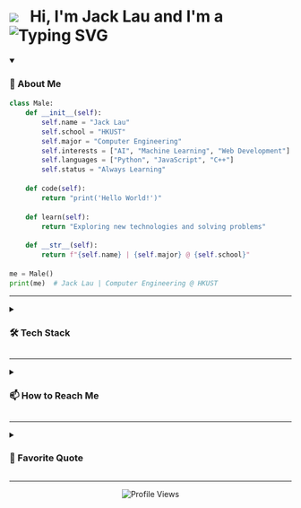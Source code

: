 # <img src="https://raw.githubusercontent.com/MartinHeinz/MartinHeinz/master/wave.gif" width="30px" style="display:inline-block;"/> Hi, I'm Jack Lau and I'm a <img src="https://readme-typing-svg.demolab.com?font=Fira+Code&size=25&duration=2000&pause=500&color=%23&theme=github-dark&vCenter=true&width=435&height=35&lines=Developer;Learner;" alt="Typing SVG" style="display:inline-block;" />
<details open>
<summary><h3>🚀 About Me</h3></summary>

```python
class Male:
    def __init__(self):
        self.name = "Jack Lau"
        self.school = "HKUST"
        self.major = "Computer Engineering"
        self.interests = ["AI", "Machine Learning", "Web Development"]
        self.languages = ["Python", "JavaScript", "C++"]
        self.status = "Always Learning"
    
    def code(self):
        return "print('Hello World!')"
    
    def learn(self):
        return "Exploring new technologies and solving problems"
    
    def __str__(self):
        return f"{self.name} | {self.major} @ {self.school}"

me = Male()
print(me)  # Jack Lau | Computer Engineering @ HKUST
```
</details>

<hr/>

<details >
<summary><h3>🛠️ Tech Stack</h3></summary>

| Field | Technologies |
|:-----:|:------------:|
| **AI & Data Science** | <img src="https://raw.githubusercontent.com/devicons/devicon/master/icons/python/python-original.svg" alt="python" width="40" height="40"/> <img src="https://raw.githubusercontent.com/devicons/devicon/master/icons/pytorch/pytorch-original.svg" alt="pytorch" width="40" height="40"/> <img src="https://raw.githubusercontent.com/devicons/devicon/master/icons/tensorflow/tensorflow-original.svg" alt="tensorflow" width="40" height="40"/> <img src="https://raw.githubusercontent.com/scikit-learn/scikit-learn/main/doc/logos/scikit-learn-logo.png" alt="scikit-learn" width="40" height="40"/> <img src="https://miro.medium.com/v2/resize:fit:592/1*YM2HXc7f4v02pZBEO8h-qw.png" alt="nltk" width="40" height="40"/> <img src="https://yt3.googleusercontent.com/MopgmVAFV9BqlzOJ-UINtmutvEPcNe5IbKMmP_4vZZo3vnJXcZGtybUBsXaEVxkmxKyGqX9R=s900-c-k-c0x00ffffff-no-rj" alt="openai" width="40" height="40"/> |
| **Web Development** | <img src="https://raw.githubusercontent.com/devicons/devicon/master/icons/javascript/javascript-original.svg" alt="javascript" width="40" height="40"/> <img src="https://raw.githubusercontent.com/devicons/devicon/master/icons/react/react-original.svg" alt="react" width="40" height="40"/> <img src="https://raw.githubusercontent.com/devicons/devicon/master/icons/php/php-original.svg" alt="php" width="40" height="40"/> <img src="https://upload.wikimedia.org/wikipedia/commons/thumb/9/9a/Laravel.svg/1200px-Laravel.svg.png" alt="laravel" width="40" height="40"/> |
| **Mobile Development** | <img src="https://raw.githubusercontent.com/devicons/devicon/master/icons/java/java-original.svg" alt="java" width="40" height="40"/> <img src="https://raw.githubusercontent.com/devicons/devicon/master/icons/react/react-original.svg" alt="react" width="40" height="40"/> <img src="https://raw.githubusercontent.com/devicons/devicon/master/icons/flutter/flutter-original.svg" alt="flutter" width="40" height="40"/> |
| **Backend & DevOps** | <img src="https://raw.githubusercontent.com/devicons/devicon/master/icons/nodejs/nodejs-original.svg" alt="nodejs" width="40" height="40"/> <img src="https://raw.githubusercontent.com/devicons/devicon/master/icons/docker/docker-original.svg" alt="docker" width="40" height="40"/> <img src="https://raw.githubusercontent.com/devicons/devicon/master/icons/git/git-original.svg" alt="git" width="40" height="40"/> |
</details>

<hr/>

<details>
<summary><h3>📫 How to Reach Me</h3></summary>

<a href="mailto:mklauag@connect.ust.hk">
  <img src="https://img.shields.io/badge/Email-mklauag@connect.ust.hk-0A192F?style=for-the-badge&logo=maildotru&logoColor=64FFDA" alt="Email" />
</a>
</details>

<hr/>

<details>
<summary><h3>💭 Favorite Quote</h3></summary>

>**Why are you reading this? Don't you have better things to do?** <br/>
>*- Confucius*
</details>

<hr/>

<div align="center">
  <img src="https://komarev.com/ghpvc/?username=jacklau1216&label=Profile%20views&color=0e75b6&style=flat" alt="Profile Views" />
</div>
